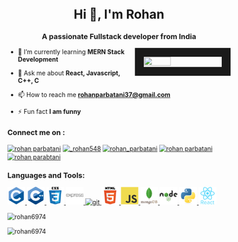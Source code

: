 


<h1 align="center">Hi 👋, I'm Rohan</h1>
<h3 align="center">A passionate Fullstack developer from India</h3>

<img src="https://cdn.dribbble.com/users/214929/screenshots/4366947/dribbble-shot_6.gif" width="35%" height="35%" align="right" border-radius="10px" border="20">

- 🌱 I’m currently learning **MERN Stack Development**

- 💬 Ask me about **React, Javascript, C++, C**

- 📫 How to reach me **rohanparbatani37@gmail.com**

- ⚡ Fun fact **I am funny**

<h3 align="left">Connect me on :</h3>
<p align="left">
<a href="https://www.linkedin.com/in/rohan-parbatani-3b9188318?utm_source=share&utm_campaign=share_via&utm_content=profile&utm_medium=android_app" target="blank"><img align="center" src="https://raw.githubusercontent.com/rahuldkjain/github-profile-readme-generator/master/src/images/icons/Social/linked-in-alt.svg" alt="rohan parbatani" height="30" width="40" /></a>
<a href="https://instagram.com/_rohan548" target="blank"><img align="center" src="https://raw.githubusercontent.com/rahuldkjain/github-profile-readme-generator/master/src/images/icons/Social/instagram.svg" alt="_rohan548" height="30" width="40" /></a>
<a href="https://www.codechef.com/users/cloud_sun_21" target="blank"><img align="center" src="https://cdn.jsdelivr.net/npm/simple-icons@3.1.0/icons/codechef.svg" alt="rohan_parbatani" height="30" width="40" /></a>
<a href="https://www.hackerrank.com/profile/rohanparbatani6" target="blank"><img align="center" src="https://raw.githubusercontent.com/rahuldkjain/github-profile-readme-generator/master/src/images/icons/Social/hackerrank.svg" alt="rohan parbatani" height="30" width="40" /></a>
<a href="https://leetcode.com/u/RohanParbatani/" target="blank"><img align="center" src="https://raw.githubusercontent.com/rahuldkjain/github-profile-readme-generator/master/src/images/icons/Social/leet-code.svg" alt="rohan parabtani" height="30" width="40" /></a>
</p>

<h3 align="left">Languages and Tools:</h3>
<p align="left"> <a href="https://www.cprogramming.com/" target="_blank" rel="noreferrer"> <img src="https://raw.githubusercontent.com/devicons/devicon/master/icons/c/c-original.svg" alt="c" width="40" height="40"/> </a> <a href="https://www.w3schools.com/cpp/" target="_blank" rel="noreferrer"> <img src="https://raw.githubusercontent.com/devicons/devicon/master/icons/cplusplus/cplusplus-original.svg" alt="cplusplus" width="40" height="40"/> </a> <a href="https://www.w3schools.com/css/" target="_blank" rel="noreferrer"> <img src="https://raw.githubusercontent.com/devicons/devicon/master/icons/css3/css3-original-wordmark.svg" alt="css3" width="40" height="40"/> </a> <a href="https://expressjs.com" target="_blank" rel="noreferrer"> <img src="https://raw.githubusercontent.com/devicons/devicon/master/icons/express/express-original-wordmark.svg" alt="express" width="40" height="40"/> </a> <a href="https://git-scm.com/" target="_blank" rel="noreferrer"> <img src="https://www.vectorlogo.zone/logos/git-scm/git-scm-icon.svg" alt="git" width="40" height="40"/> </a> <a href="https://www.w3.org/html/" target="_blank" rel="noreferrer"> <img src="https://raw.githubusercontent.com/devicons/devicon/master/icons/html5/html5-original-wordmark.svg" alt="html5" width="40" height="40"/> </a> <a href="https://developer.mozilla.org/en-US/docs/Web/JavaScript" target="_blank" rel="noreferrer"> <img src="https://raw.githubusercontent.com/devicons/devicon/master/icons/javascript/javascript-original.svg" alt="javascript" width="40" height="40"/> </a> <a href="https://www.mongodb.com/" target="_blank" rel="noreferrer"> <img src="https://raw.githubusercontent.com/devicons/devicon/master/icons/mongodb/mongodb-original-wordmark.svg" alt="mongodb" width="40" height="40"/> </a> <a href="https://nodejs.org" target="_blank" rel="noreferrer"> <img src="https://raw.githubusercontent.com/devicons/devicon/master/icons/nodejs/nodejs-original-wordmark.svg" alt="nodejs" width="40" height="40"/> </a> <a href="https://www.python.org" target="_blank" rel="noreferrer"> <img src="https://raw.githubusercontent.com/devicons/devicon/master/icons/python/python-original.svg" alt="python" width="40" height="40"/> </a> <a href="https://reactjs.org/" target="_blank" rel="noreferrer"> <img src="https://raw.githubusercontent.com/devicons/devicon/master/icons/react/react-original-wordmark.svg" alt="react" width="40" height="40"/> </a> </p>

<p><img align="center" src="https://github-readme-stats.vercel.app/api/top-langs?username=rohan6974&show_icons=true&locale=en&layout=compact" alt="rohan6974" /></p>

<p><img align="center" src="https://github-readme-streak-stats.herokuapp.com/?user=rohan6974&" alt="rohan6974" /></p>

